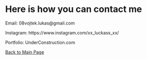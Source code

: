 
<H1>Here is how you can contact me</H1>

<p>
  Email: 08vojtek.lukas@gmail.com
</p>
<p>
  Instagram: https://www.instagram.com/xx_luckass_xx/
</p>
<p>
  Portfolio: UnderConstruction.com
</p>

[Back to Main Page](/index.md)
